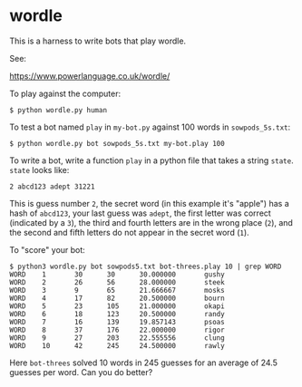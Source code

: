 wordle
======

This is a harness to write bots that play wordle.

See:

https://www.powerlanguage.co.uk/wordle/

To play against the computer:

```
$ python wordle.py human
```

To test a bot named `play` in `my-bot.py` against 100 words in `sowpods_5s.txt`:

```
$ python wordle.py bot sowpods_5s.txt my-bot.play 100
```

To write a bot, write a function `play` in a python file that takes a
string `state`. `state` looks like:

```2 abcd123 adept 31221```

This is guess number `2`, the secret word (in this example it's "apple") has a
hash of `abcd123`, your last guess was `adept`, the first letter was correct
(indicated by a `3`), the third and fourth letters are in the wrong place (`2`),
and the second and fifth letters do not appear in the secret word (`1`).

To "score" your bot:

```
$ python3 wordle.py bot sowpods5.txt bot-threes.play 10 | grep WORD
WORD    1       30      30      30.000000       gushy
WORD    2       26      56      28.000000       steek
WORD    3       9       65      21.666667       mosks
WORD    4       17      82      20.500000       bourn
WORD    5       23      105     21.000000       okapi
WORD    6       18      123     20.500000       randy
WORD    7       16      139     19.857143       psoas
WORD    8       37      176     22.000000       rigor
WORD    9       27      203     22.555556       clung
WORD    10      42      245     24.500000       rawly
```

Here ```bot-threes``` solved 10 words in 245 guesses for an average of 24.5
guesses per word. Can you do better?


